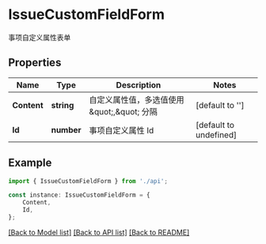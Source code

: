 # IssueCustomFieldForm

事项自定义属性表单

## Properties

Name | Type | Description | Notes
------------ | ------------- | ------------- | -------------
**Content** | **string** | 自定义属性值，多选值使用 \&quot;,\&quot; 分隔 | [default to '']
**Id** | **number** | 事项自定义属性 Id | [default to undefined]

## Example

```typescript
import { IssueCustomFieldForm } from './api';

const instance: IssueCustomFieldForm = {
    Content,
    Id,
};
```

[[Back to Model list]](../README.md#documentation-for-models) [[Back to API list]](../README.md#documentation-for-api-endpoints) [[Back to README]](../README.md)
